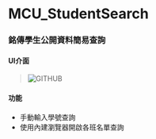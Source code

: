 # MCU_StudentSearch
### 銘傳學生公開資料簡易查詢
#### UI介面
> ![GITHUB](https://github.com/zzzz100344/MCU_StudentSearch/blob/main/UI.jpg "UI介面")
#### 功能
- 手動輸入學號查詢
- 使用內建瀏覽器開啟各班名單查詢
